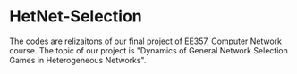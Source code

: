 # HetNet-Selection

The codes are relizaitons of our final project of EE357, Computer Network course. The topic of our project is "Dynamics of General Network Selection Games in Heterogeneous Networks".

